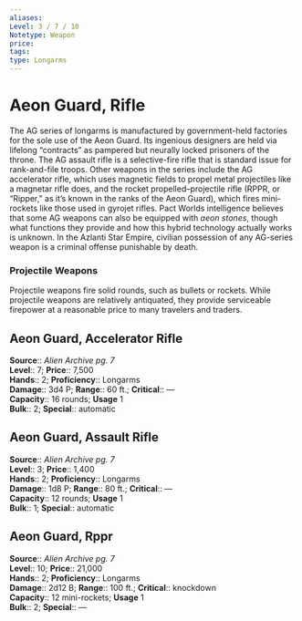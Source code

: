 ```yaml
---
aliases: 
Level: 3 / 7 / 10
Notetype: Weapon
price: 
tags: 
type: Longarms
---
```


# Aeon Guard, Rifle

The AG series of longarms is manufactured by government-held factories for the sole use of the Aeon Guard. Its ingenious designers are held via lifelong “contracts” as pampered but neurally locked prisoners of the throne. The AG assault rifle is a selective-fire rifle that is standard issue for rank-and-file troops. Other weapons in the series include the AG accelerator rifle, which uses magnetic fields to propel metal projectiles like a magnetar rifle does, and the rocket propelled–projectile rifle (RPPR, or “Ripper,” as it’s known in the ranks of the Aeon Guard), which fires mini-rockets like those used in gyrojet rifles. Pact Worlds intelligence believes that some AG weapons can also be equipped with _aeon stones_, though what functions they provide and how this hybrid technology actually works is unknown. In the Azlanti Star Empire, civilian possession of any AG-series weapon is a criminal offense punishable by death.

### Projectile Weapons

Projectile weapons fire solid rounds, such as bullets or rockets. While projectile weapons are relatively antiquated, they provide serviceable firepower at a reasonable price to many travelers and traders.  

## Aeon Guard, Accelerator Rifle

**Source**:: _Alien Archive pg. 7_  
**Level**:: 7;
**Price**:: 7,500  
**Hands**:: 2;
**Proficiency**:: Longarms  
**Damage**:: 3d4 P; **Range**:: 60 ft.;
**Critical**:: —  
**Capacity**:: 16 rounds; **Usage** 1  
**Bulk**:: 2;
**Special**:: automatic

## Aeon Guard, Assault Rifle

**Source**:: _Alien Archive pg. 7_  
**Level**:: 3;
**Price**:: 1,400  
**Hands**:: 2;
**Proficiency**:: Longarms  
**Damage**:: 1d8 P; **Range**:: 80 ft.;
**Critical**:: —  
**Capacity**:: 12 rounds; **Usage** 1  
**Bulk**:: 1;
**Special**:: automatic

## Aeon Guard, Rppr

**Source**:: _Alien Archive pg. 7_  
**Level**:: 10;
**Price**:: 21,000  
**Hands**:: 2;
**Proficiency**:: Longarms  
**Damage**:: 2d12 B; **Range**:: 100 ft.;
**Critical**:: knockdown  
**Capacity**:: 12 mini-rockets; **Usage** 1  
**Bulk**:: 2;
**Special**:: —
